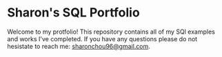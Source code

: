 # Sharon's SQL Portfolio
Welcome to my protfolio! This repository contains all of my SQl examples and works I've completed. If you have any questions please do not hesistate to reach me: sharonchou96@gmail.com. 

